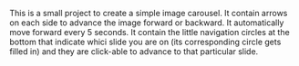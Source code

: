 This is a small project to create a simple image carousel. It contain arrows
on each side to advance the image forward or backward. It automatically move
forward every 5 seconds. It contain the little navigation circles at the
bottom that indicate whici slide you are on (its corresponding circle gets
filled in) and they are click-able to advance to that particular slide.